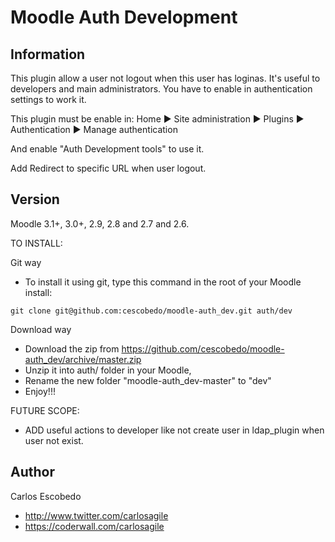 Moodle Auth Development
===============

Information
-----------

This plugin allow a user not logout when this user has loginas. 
It's useful to developers and main administrators.
You have to enable in authentication settings to work it.

This plugin must be enable in:
    Home  ▶ Site administration ▶ Plugins  ▶ Authentication  ▶ Manage authentication

And enable "Auth Development tools"  to use it.

Add Redirect to specific URL when user logout.

Version
-------
Moodle 3.1+, 3.0+, 2.9, 2.8 and 2.7 and 2.6.

TO INSTALL:

Git way
- To install it using git, type this command in the root of your Moodle install:
```
git clone git@github.com:cescobedo/moodle-auth_dev.git auth/dev
```


Download way
- Download the zip from <https://github.com/cescobedo/moodle-auth_dev/archive/master.zip>
- Unzip it into  auth/ folder in your Moodle,
- Rename the new folder "moodle-auth_dev-master" to "dev"
- Enjoy!!!

FUTURE SCOPE:
- ADD useful actions to developer like not create user in ldap_plugin when user not exist.

Author
------
Carlos Escobedo
- <http://www.twitter.com/carlosagile>
- <https://coderwall.com/carlosagile>
